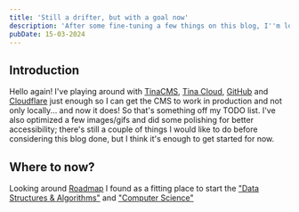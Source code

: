 ```yaml
---
title: 'Still a drifter, but with a goal now'
description: 'After some fine-tuning a few things on this blog, I''m looking forward'
pubDate: 15-03-2024
---
```


## Introduction

Hello again! I've playing around with [TinaCMS](https://tina.io/ "TinaCMS"), [Tina Cloud](https://app.tina.io/ "Tina Cloud"), [GitHub](https://github.com/ "GitHub") and [Cloudflare](https://www.cloudflare.com/ "Cloudflare") just enough so I can get the CMS to work in production and not only locally... and now it does! So that's something off my TODO list. I've also optimized a few images/gifs and did some polishing for better accessibility; there's still a couple of things I would like to do before considering this blog done, but I think it's enough to get started for now.

## Where to now?

Looking around [Roadmap](https://roadmap.sh/ "Roadmap") I found as a fitting place to start the ["Data Structures & Algorithms"](https://roadmap.sh/datastructures-and-algorithms "\"Data Structures & Algorithms\"") and ["Computer Science"]()
